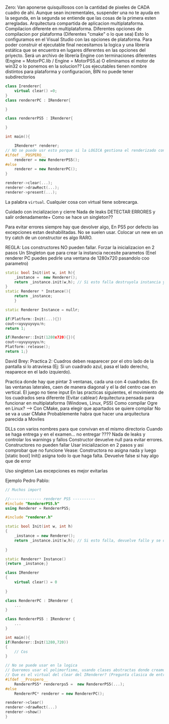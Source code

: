 Zero:
Van aponerse quisquillosos con la cantidad de pixeles de CADA cuadro de ahi.
Aunque sean incrementales, suspender una no te ayuda en la segunda, en la segunda se entiende que las cosas de la primera esten arregladas.
Arquitectura compartida de aplicacion multiplataforma.
Compilacion diferente en multiplataforma.
Diferentes opciones de compilacion por plataforma (Diferentes "cmake" o lo que sea) Esto lo configuramos en el Visual Studio con las opciones de plataforma.
Para poder construir el ejecutable final necesitamos la logica y una libreria estática que se encuentra en lugares diferentes en las opciones del priyecto. Será un archivo de librería Engine con terminaciones diferentes (Engine = MotorPC.lib / Engine = MotorPS5.a)
O eliminamos el motor de win32 o lo ponemos en la solucion??
Los ejecutables tienen nombre distintos para plataforma y configuracion, BIN no puede tener subdirectorios



```c++
class Irenderer{
    virtual clear() =0;
}
class rendererPC : IRenderer{

}

class rendererPS5 : IRenderer{

}

int main(){

    IRenderer* renderer;
// NO se puede usr esto porque si la LOGICA gestiona el renderizado con ifdef ya no es multiplataforma
#ifdef __POSPERO__
    renderer = new RendererPS5();
#else
    renderer = new RendererPC();
}

renderer->clear(...);
renderer->drawRect(...);
renderer->present(...);
```

La palabra `virtual`. Cualquier cosa con virtual tiene sobrecarga.

Cuidado con incializacion y cierre
Nada de leaks
DETECTAR ERRORES y salir ordenadamente+
Como se hace un singleton??

Para evitar errores siempre  hay que devolver algo,
En PS5 por defecto las excepciones estan deshabilitadas. No se suelen usar. Colocar un new en un try catch de un constructor es algo RARO.

REGLA: Los constructores NO pueden fallar.
Forzar la inicializacion en 2 pasos
Un SIngleton que para crear la instancia necesite parametos (Enel renderer PC puedes pedirle una ventana de 1280x720 pasandolo coo parametro)

```c++
static bool Init(int w, int h){
    _instance =  new Renderer();
    return _instance.init(w,h); // Si esto falla destruyola instancia y devuelvo falso
}
static Renderer * Instance(){
    return _instance;
    }

static Renderer Instance = nullr;

if(Platform::Init(...){})
cout<<uyuyuyuyu/n;
return 1;

if(Renderer::Init(1280x720){}){
cout<<uyuyuyuyu/n;
Platform::release();
return 1;}
```

David Brey:
Practica 2:
Cuadros deben reaparecer por el otro lado de la pantalla si lo atraviesa (Ej: Si un cuadrado azul, pasa el lado derecho, reaparece en el lado izquierdo).

Practica donde hay que pintar 3 ventanas, cada una con 4 cuadrados. En las ventanas laterales, caen de manera diagonal y el la del centro cae en vertical. El juego no tiene input
En las practicas siguientes, el movimiento de los cuadrados sera diferente (Evitar cablear)
Arquitectura pensada para funcionar en multiplataforma (Windows, Linux, PS5)
Como compilar Ogre en Linux? --> Con CMake, para elegir que apartados se quiere compilar
No se va a usar CMake
Probablemente habra que hacer una arquitectura parecida a Moviles

DLLs con varios nombres para que convivan en el mismo directorio
Cuando se haga entrega y en el examen... no entregar ????
Nada de leaks y controlar los warnings y fallos
Constructor devuelve null para evitar errores. Constructores no pueden fallar
Usar inicializacion en 2 pasos y asi comprobar que no funcione
	Vease: Constructora no asigna nada y luego [static bool] Init() asigna todo lo que haga falta. Devuelve false si hay algo que de error

Uso singleton
Las excepciones es mejor evitarlas

Ejemplo Pedro Pablo:


```c++
// Muchos import

//-------------- renderer PS5 ----------
#include "RendererPS5.h"
using Renderer = RendererPS5;

#include "renderer.h"

static bool Init(int w, int h)
{
	_instance = new Renderer();
	return _instance.init(w,h); // Si esto falla, devuelve fallo y se destruye
	
}

static Renderer* Instance()
{return _instance;}

class IRenderer
{
	virtual clear() = 0
	
}

class RendererPC : IRenderer {
	...
}

class RendererPS5 : IRenderer {
	...
}

int main(){
if(Renderer::Init(1280,720))
{
	// Cos
}

// No se puede usar en la logica
// Queremos usar el polimorfismo, usando clases abstractas donde creamos las clases especializadas para cada plataforma
// Que es el virtual del clear del IRenderer? (Pregunta clasica de entrevista)[Sobrecarga]
#ifdef __Prospero__
    RendererPS5* rendererps5 =  new RendererPS5(...);
#else
    RendererPC* renderer = new RendererPC();

renderer->clear()
renderer->drawRect(...)
renderer->show()
}
```